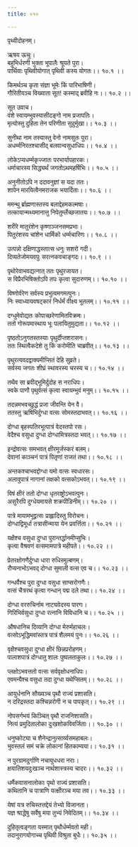 ```yaml
---
title: ०१०

---
```

पृथ्वीदोहनम्।  
  
ऋषय ऊचुः।  
बहुभिर्धरणी भुक्ता भूपालैः श्रूयते पुरा।  
पार्थिवाः पृथिवीयोगात्‌ पृथिवी कस्य योगतः।। १०.१ ।।  
  
किमर्थञ्च कृता संज्ञा भूमेः किं पारिभाषिणी।  
गौरितीयञ्च विख्याता सूत! कस्माद् ब्रवीहि नः।। १०.२ ।।  
  
सूत उवाच।  
वंशे स्वायम्भुवस्यासीदङ्गो नाम प्रजापतिः।  
मृत्योस्तु दुहिता तेन परिणीता सुदुर्मुखा।। १०.३ ।।  
  
सुनीथा नाम तस्यास्तु वेनो नामसुतः पुरा।  
अधर्म्मनिरतश्चासीद्‌ बलवान्वसुधाधिपः।। १०.४ ।।  
  
लोकेऽप्यधर्म्मकृज्जातः परभार्यापहारकः।  
धर्माचारस्य सिद्ध्यर्थं जगतोऽथमहर्षिभिः।। १०.५ ।।  
  
अनुनीतोऽपि न ददावनुज्ञां स यदा ततः।  
शापेन मारयित्वैनमराजक भयार्दिताः।। १०.६ ।।  
  
ममन्थु र्ब्राह्मणास्तस्य बलाद्देहमकल्मषाः।  
तत्कायान्मथ्यमानात्तु निपेतुर्म्लेच्छजातयः।। १०.७ ।।  
  
शरीरे मातुरंशेन कृष्णाञ्जनसमप्रभाः।  
पितुरंशस्य चांशेन धार्मिको धर्म्मचारिणः।। १०.८ ।।  
  
उत्पन्नो दक्षिणाद्धस्तात्स धनुः सशरो गदी।  
दिव्यतेजोमयवपुः सरत्नकवचाङ्गदः।। १०.९ ।।  
  
पृथोरेवाभवद्यत्नात् ततः पृथुरजायत।  
स विप्रैरभिषिक्तोऽपि तपः कृत्वा सुदारुणम्।। १०.१० ।।  
  
विष्णोर्वरेण सर्वस्य प्रभुत्वमगमत्पुनः।  
निः स्वाध्यायवषट्‌कारं निर्धर्मं वीक्ष्य भूतलम्।। १०.११ ।।  
  
दग्धुमेवोद्यतः कोपाच्छरेणामितविक्रमः।  
ततो गोरूपमास्थाय भूः पलायितुमुद्यता।। १०.१२ ।।  
  
पृष्ठतोऽनुगतस्तस्याः पृथुर्दीप्तशरासनः।  
ततः स्थित्वैकदेशे तु किं करोमीति चाब्रवीत्।। १०.१३ ।।  
  
पृथुरत्यवदद्वाक्यमीप्सितं देहि सुव्रते।  
सर्वस्य जगतः शीघ्रं स्थावरस्य चरस्य च।। १०.१४ ।।  
  
तथैव सा ब्रवीद्‌भूमिर्दुदोह स नराधिपः।  
स्वके पाणौ पृथुर्वत्सं कृत्वा स्वायम्भुवं मनुम्।। १०.१५ ।।  
  
तदन्नमभवच्छुद्धं प्रजा जीवन्ति येन वै।  
ततस्तु ऋषिभिर्दुग्धा वत्सः सोमस्तदाभवत्।। १०.१६ ।।  
  
दोग्धा बृहस्पतिरभूत्पात्रं वेदस्तपो रसः।  
वेदैश्च वसुधा दुग्धा दोग्धामित्रस्तदा भवत्।। १०.१७ ।।  
  
इन्द्रोवत्सः समभवत् क्षीरमूर्जस्करं बलम्।  
देवानां काञ्चनं पात्रं पितृणां राजतं तथा।। १०.१८ ।।  
  
अन्तकश्चाभवद्दोग्धा यमो वत्सः स्वधारसः।  
अलावुपात्रं नागानां तक्षको वत्सकोऽभवत्।। १०.१९ ।।  
  
विषं क्षीरं ततो दोग्धा धृतराष्ट्रोऽभवत्पुनः।  
असुरैरपि दुग्धेयमायसे शक्रपीडिनीम्।। १०.२० ।।  
  
पात्रे मायामभूद्वत्सः प्राह्लादिस्तु विरोचनः।  
दोग्धाद्विमूर्धा तत्रासीन्माया येन प्रवर्त्तिता।। १०.२१ ।।  
  
यक्षैश्च वसुधा दुग्धा पुरान्तर्द्धानमीप्सुभिः।  
कृत्वा वैश्रवणं वत्समामपात्रे महीपते।। १०.२२ ।।  
  
प्रेतरक्षोगणैर्दुग्धा धारा रुधिरमुल्बणम्।  
रौप्यनाभोऽभवद्‌ दोग्धा सुमाली वत्स एव च।। १०.२३ ।।  
  
गन्धर्वैश्च पुरा दुग्धा वसुधा साप्सरोगणैः।  
वत्सं चैत्ररथं कृत्वा गन्धान् पद्म दले तथा।। १०.२४ ।।  
  
दोग्धा वररुचिर्नाम नाट्यवेदस्य पारगः।  
गिरिभिर्वसुधा दुग्धा रत्नानि विविधानि च।। १०.२५ ।।  
  
औषधानिच दिव्यानि दोग्धा मेरुर्महाचलः।  
वत्सोऽभूद्धिमवांस्तत्र पात्रं शैलमयं पुनः।। १०.२६ ।।  
  
वृक्षैश्चवसुधा दुग्धा क्षीरं छिन्नप्ररोहणम्।  
पालाशपात्रं दोग्धातु शालः पुष्पलताकुलः।। १०.२७ ।।  
  
प्लक्षोऽभवत्ततो वत्सः सर्ववृक्षोधनाधिपः।  
एवमन्यैश्च वसुधा तदा दुग्धा यथेप्सितम्।। १०.२८ ।।  
  
आयुर्धनानि सौख्यञ्च पृथौ राज्यं प्रशासति।  
न दरिद्रस्तदा कश्चिन्नरोगी न च पापकृत्।। १०.२९ ।।  
  
नोपसर्गभयं किञ्चित् पृथौ राजनिशासति।  
नित्यं प्रमुदितालोका दुःखशोकविवर्जिताः।। १०.३० ।।  
  
धनुष्कोट्या च शैनेन्द्रानुत्सार्य्यसमहाबलः।  
भुवस्तलं समं चक्रे लोकानां हितकाम्यया।। १०.३१ ।।  
  
न पुरग्रामदुर्गाणि नचायुधधरा नराः।  
क्षयातिशयदुःखञ्च नार्थशास्त्रस्य चादरः।। १०.३२ ।।  
  
धर्मैकवासनालोकाः पृथो राज्यं प्रशासति।  
कथितानि च पात्राणि यत्क्षीरञ्च मया तव।। १०.३३ ।।  
  
येषां यत्र रुचिस्तत्तद्देयं तेभ्यो विजानता।  
यज्ञ श्राद्धेषु सर्वेषु मया तुभ्यं निवेदितम्।। १०.३४ ।।  
  
दुहितृत्वङ्गता यस्मात् पृथौर्धर्म्मवतो मही।  
तदानुरागयोगाच्च पृथिवी विश्रुता बुधैः।। १०.३५ ।।